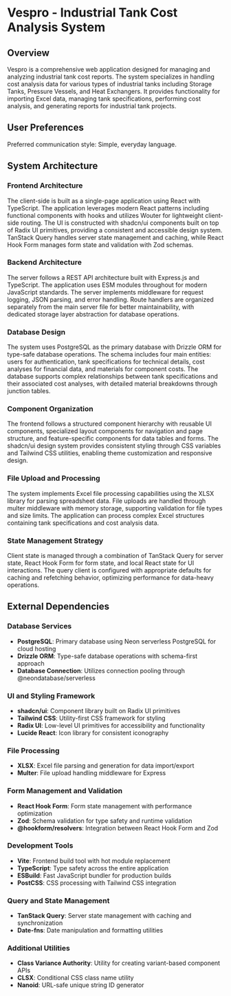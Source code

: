 # Vespro - Industrial Tank Cost Analysis System

## Overview

Vespro is a comprehensive web application designed for managing and analyzing industrial tank cost reports. The system specializes in handling cost analysis data for various types of industrial tanks including Storage Tanks, Pressure Vessels, and Heat Exchangers. It provides functionality for importing Excel data, managing tank specifications, performing cost analysis, and generating reports for industrial tank projects.

## User Preferences

Preferred communication style: Simple, everyday language.

## System Architecture

### Frontend Architecture
The client-side is built as a single-page application using React with TypeScript. The application leverages modern React patterns including functional components with hooks and utilizes Wouter for lightweight client-side routing. The UI is constructed with shadcn/ui components built on top of Radix UI primitives, providing a consistent and accessible design system. TanStack Query handles server state management and caching, while React Hook Form manages form state and validation with Zod schemas.

### Backend Architecture
The server follows a REST API architecture built with Express.js and TypeScript. The application uses ESM modules throughout for modern JavaScript standards. The server implements middleware for request logging, JSON parsing, and error handling. Route handlers are organized separately from the main server file for better maintainability, with dedicated storage layer abstraction for database operations.

### Database Design
The system uses PostgreSQL as the primary database with Drizzle ORM for type-safe database operations. The schema includes four main entities: users for authentication, tank specifications for technical details, cost analyses for financial data, and materials for component costs. The database supports complex relationships between tank specifications and their associated cost analyses, with detailed material breakdowns through junction tables.

### Component Organization
The frontend follows a structured component hierarchy with reusable UI components, specialized layout components for navigation and page structure, and feature-specific components for data tables and forms. The shadcn/ui design system provides consistent styling through CSS variables and Tailwind CSS utilities, enabling theme customization and responsive design.

### File Upload and Processing
The system implements Excel file processing capabilities using the XLSX library for parsing spreadsheet data. File uploads are handled through multer middleware with memory storage, supporting validation for file types and size limits. The application can process complex Excel structures containing tank specifications and cost analysis data.

### State Management Strategy
Client state is managed through a combination of TanStack Query for server state, React Hook Form for form state, and local React state for UI interactions. The query client is configured with appropriate defaults for caching and refetching behavior, optimizing performance for data-heavy operations.

## External Dependencies

### Database Services
- **PostgreSQL**: Primary database using Neon serverless PostgreSQL for cloud hosting
- **Drizzle ORM**: Type-safe database operations with schema-first approach
- **Database Connection**: Utilizes connection pooling through @neondatabase/serverless

### UI and Styling Framework
- **shadcn/ui**: Component library built on Radix UI primitives
- **Tailwind CSS**: Utility-first CSS framework for styling
- **Radix UI**: Low-level UI primitives for accessibility and functionality
- **Lucide React**: Icon library for consistent iconography

### File Processing
- **XLSX**: Excel file parsing and generation for data import/export
- **Multer**: File upload handling middleware for Express

### Form Management and Validation
- **React Hook Form**: Form state management with performance optimization
- **Zod**: Schema validation for type safety and runtime validation
- **@hookform/resolvers**: Integration between React Hook Form and Zod

### Development Tools
- **Vite**: Frontend build tool with hot module replacement
- **TypeScript**: Type safety across the entire application
- **ESBuild**: Fast JavaScript bundler for production builds
- **PostCSS**: CSS processing with Tailwind CSS integration

### Query and State Management
- **TanStack Query**: Server state management with caching and synchronization
- **Date-fns**: Date manipulation and formatting utilities

### Additional Utilities
- **Class Variance Authority**: Utility for creating variant-based component APIs
- **CLSX**: Conditional CSS class name utility
- **Nanoid**: URL-safe unique string ID generator
